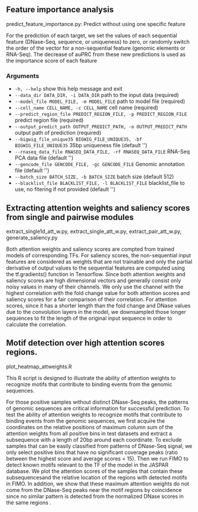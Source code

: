 ## Feature importance analysis

predict_feature_importance.py: Predict without using one specific feature

For the prediction of each target, we set the values of each sequential feature (DNase-Seq, sequence, or uniqueness) to zero, or randomly switch the order of the vector for a non-sequential feature (genomic elements or RNA-Seq). The decrease of auPRC from these new predictions is used as the importance score of each feature

### Arguments

  * `-h, --help`            show this help message and exit
  * `--data_dir DATA_DIR, -i DATA_DIR`
                        path to the input data (required)
  * `--model_file MODEL_FILE, -m MODEL_FILE`
                        path to model file (required)
  * `--cell_name CELL_NAME, -c CELL_NAME`
                        cell name (required)
  * `--predict_region_file PREDICT_REGION_FILE, -p PREDICT_REGION_FILE`
                        predict region file (required)
  * `--output_predict_path OUTPUT_PREDICT_PATH, -o OUTPUT_PREDICT_PATH`
                        output path of prediction (required)
  * `--bigwig_file_unique35 BIGWIG_FILE_UNIQUE35, -bf BIGWIG_FILE_UNIQUE35`
                        35bp uniqueness file  (default '')
  * `--rnaseq_data_file RNASEQ_DATA_FILE, -rf RNASEQ_DATA_FILE`
                        RNA-Seq PCA data file  (default '')
  * `--gencode_file GENCODE_FILE, -gc GENCODE_FILE`
                        Genomic annotation file (default '')
  * `--batch_size BATCH_SIZE, -b BATCH_SIZE`
                        batch size  (default 512)
  * `--blacklist_file BLACKLIST_FILE, -l BLACKLIST_FILE`
                        blacklist_file to use, no fitering if not provided  (default '')

## Extracting attention weights and saliency scores from single and pairwise modules

extract_single1d_att_w.py, extract_single_att_w.py, extract_pair_att_w.py, generate_saliency.py

Both attention weights and saliency scores are compted from trained models of corresponding TFs. For
saliency scores, the non-sequential input features are considered as weights that are not trainable and only the
partial derivative of output values to the sequential features are computed using the tf.gradients() function in
Tensorflow. Since both attention weights and saliency scores are high dimensional vectors and generally consist
only noisy values in many of their channels. We only use the channel with the highest correlation with the
fold change value for both attention scores and saliency scores for a fair comparison of their correlation. For
attention scores, since it has a shorter length than the fold change and DNase values due to the convolution
layers in the model, we downsampled those longer sequences to fit the length of the original input sequence
in order to calculate the correlation.


## Motif detection over high attention scores regions.

plot_heatmap_attweights.R

This R script is designed to illustrate the ability of attention weights to recognize motifs that contribute to
binding events from the genomic sequences.

For those positive samples without distinct DNase-Seq peaks, the patterns of genomic sequences are critical information for successful prediction. To test the ability of attention weights to recognize motifs that contribute to binding events from the genomic sequences, we first acquire the coordinates on the relative positions of maximum column sum of the attention weights from all positive bins in test datasets and extract a subsequence with a length of 20bp around each coordinate. To exclude samples that can be easily classified from patterns of DNase-Seq signal, we only select positive bins that have no significant coverage peaks (ratio between the highest score and average scores < 15). Then we run FIMO  to detect known motifs relevant to the TF of the model in the JASPAR database. We plot the attention scores of the samples that contain these subsequencesand the relative location of the regions with detected motifs in FIMO. In addition, we show that these maximum attention weights do not come from the DNase-Seq peaks near the motif regions by coincidence since no similar pattern is detected from the normalized DNase scores in the same regions .
